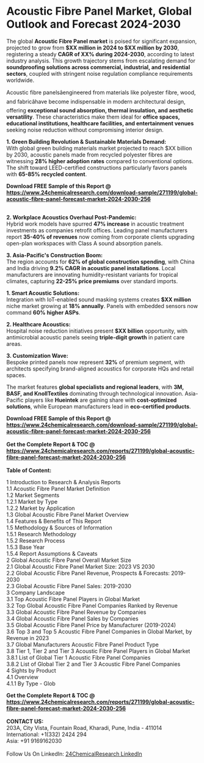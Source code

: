 <h1>Acoustic Fibre Panel Market, Global Outlook and Forecast 2024-2030</h1><p>The global <strong>Acoustic Fibre Panel market</strong> is poised for significant expansion, projected to grow from <strong>$XX million in 2024 to $XX million by 2030</strong>, registering a steady <strong>CAGR of XX% during 2024-2030</strong>, according to latest industry analysis. This growth trajectory stems from escalating demand for <strong>soundproofing solutions across commercial, industrial, and residential sectors</strong>, coupled with stringent noise regulation compliance requirements worldwide.</p><p>Acoustic fibre panelsâengineered from materials like polyester fibre, wood, and fabricâhave become indispensable in modern architectural design, offering <strong>exceptional sound absorption, thermal insulation, and aesthetic versatility</strong>. These characteristics make them ideal for <strong>office spaces, educational institutions, healthcare facilities, and entertainment venues</strong> seeking noise reduction without compromising interior design.</p><p><strong>1. Green Building Revolution &amp; Sustainable Materials Demand:</strong><br>
With global green building materials market projected to reach $XX billion by 2030, acoustic panels made from recycled polyester fibres are witnessing <strong>28% higher adoption rates</strong> compared to conventional options. The shift toward LEED-certified constructions particularly favors panels with <strong>65-85% recycled content</strong>.</p><div><b>Download FREE Sample of this Report @ 
            <a href="https://www.24chemicalresearch.com/download-sample/271199/global-acoustic-fibre-panel-forecast-market-2024-2030-256">
            https://www.24chemicalresearch.com/download-sample/271199/global-acoustic-fibre-panel-forecast-market-2024-2030-256</a></b></div><br><p><strong>2. Workplace Acoustics Overhaul Post-Pandemic:</strong><br>
Hybrid work models have spurred <strong>47% increase</strong> in acoustic treatment investments as companies retrofit offices. Leading panel manufacturers report <strong>35-40% of revenues</strong> now coming from corporate clients upgrading open-plan workspaces with Class A sound absorption panels.</p><p><strong>3. Asia-Pacific's Construction Boom:</strong><br>
The region accounts for <strong>62% of global construction spending</strong>, with China and India driving <strong>9.2% CAGR in acoustic panel installations</strong>. Local manufacturers are innovating humidity-resistant variants for tropical climates, capturing <strong>22-25% price premiums</strong> over standard imports.</p><p><strong>1. Smart Acoustic Solutions:</strong><br>
Integration with IoT-enabled sound masking systems creates <strong>$XX million</strong> niche market growing at <strong>18% annually</strong>. Panels with embedded sensors now command <strong>60% higher ASPs</strong>.</p><p><strong>2. Healthcare Acoustics:</strong><br>
Hospital noise reduction initiatives present <strong>$XX billion</strong> opportunity, with antimicrobial acoustic panels seeing <strong>triple-digit growth</strong> in patient care areas.</p><p><strong>3. Customization Wave:</strong><br>
Bespoke printed panels now represent <strong>32%</strong> of premium segment, with architects specifying brand-aligned acoustics for corporate HQs and retail spaces.</p><p>The market features <strong>global specialists and regional leaders</strong>, with <strong>3M, BASF, and KnollTextiles</strong> dominating through technological innovation. Asia-Pacific players like <strong>Hueintek</strong> are gaining share with <strong>cost-optimized solutions</strong>, while European manufacturers lead in <strong>eco-certified products</strong>.</p><div><b>Download FREE Sample of this Report @ 
            <a href="https://www.24chemicalresearch.com/download-sample/271199/global-acoustic-fibre-panel-forecast-market-2024-2030-256">
            https://www.24chemicalresearch.com/download-sample/271199/global-acoustic-fibre-panel-forecast-market-2024-2030-256</a></b></div><br><div><b>Get the Complete Report & TOC @ 
            <a href="https://www.24chemicalresearch.com/reports/271199/global-acoustic-fibre-panel-forecast-market-2024-2030-256">
            https://www.24chemicalresearch.com/reports/271199/global-acoustic-fibre-panel-forecast-market-2024-2030-256</a></b></div><br>
            <b>Table of Content:</b><p>1 Introduction to Research & Analysis Reports<br />
    1.1 Acoustic Fibre Panel Market Definition<br />
    1.2 Market Segments<br />
        1.2.1 Market by Type<br />
        1.2.2 Market by Application<br />
    1.3 Global Acoustic Fibre Panel Market Overview<br />
    1.4 Features & Benefits of This Report<br />
    1.5 Methodology & Sources of Information<br />
        1.5.1 Research Methodology<br />
        1.5.2 Research Process<br />
        1.5.3 Base Year<br />
        1.5.4 Report Assumptions & Caveats<br />
2 Global Acoustic Fibre Panel Overall Market Size<br />
    2.1 Global Acoustic Fibre Panel Market Size: 2023 VS 2030<br />
    2.2 Global Acoustic Fibre Panel Revenue, Prospects & Forecasts: 2019-2030<br />
    2.3 Global Acoustic Fibre Panel Sales: 2019-2030<br />
3 Company Landscape<br />
    3.1 Top Acoustic Fibre Panel Players in Global Market<br />
    3.2 Top Global Acoustic Fibre Panel Companies Ranked by Revenue<br />
    3.3 Global Acoustic Fibre Panel Revenue by Companies<br />
    3.4 Global Acoustic Fibre Panel Sales by Companies<br />
    3.5 Global Acoustic Fibre Panel Price by Manufacturer (2019-2024)<br />
    3.6 Top 3 and Top 5 Acoustic Fibre Panel Companies in Global Market, by Revenue in 2023<br />
    3.7 Global Manufacturers Acoustic Fibre Panel Product Type<br />
    3.8 Tier 1, Tier 2 and Tier 3 Acoustic Fibre Panel Players in Global Market<br />
        3.8.1 List of Global Tier 1 Acoustic Fibre Panel Companies<br />
        3.8.2 List of Global Tier 2 and Tier 3 Acoustic Fibre Panel Companies<br />
4 Sights by Product<br />
    4.1 Overview<br />
        4.1.1 By Type - Glob</p><div><b>Get the Complete Report & TOC @ 
            <a href="https://www.24chemicalresearch.com/reports/271199/global-acoustic-fibre-panel-forecast-market-2024-2030-256">
            https://www.24chemicalresearch.com/reports/271199/global-acoustic-fibre-panel-forecast-market-2024-2030-256</a></b></div><br><b>CONTACT US:</b><br>
            203A, City Vista, Fountain Road, Kharadi, Pune, India - 411014<br>
            International: +1(332) 2424 294<br>
            Asia: +91 9169162030 <br><br>
            Follow Us On LinkedIn: <a href="https://www.linkedin.com/company/24chemicalresearch/">24ChemicalResearch LinkedIn</a>